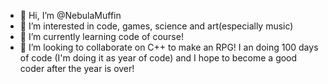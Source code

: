 - 👋 Hi, I’m @NebulaMuffin
- 👀 I’m interested in code, games, science and art(especially music)
- 🌱 I’m currently learning code of course!
- 💞️ I’m looking to collaborate on C++ to make an RPG!
I an doing 100 days of code (I'm doing it as year of code) and I hope to become a good coder after the year is over!
